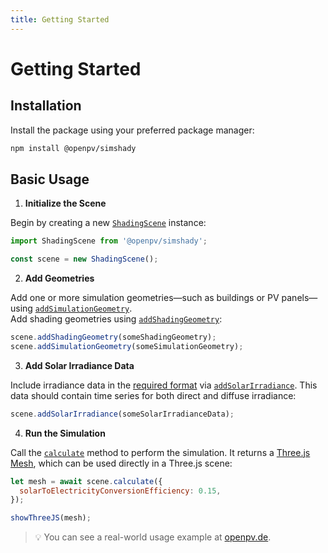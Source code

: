 ```yaml
---
title: Getting Started
---
```


# Getting Started

## Installation

Install the package using your preferred package manager:

```bash
npm install @openpv/simshady
```

## Basic Usage

1. **Initialize the Scene**

Begin by creating a new [`ShadingScene`](/simshady/classes/index.ShadingScene.html) instance:

```javascript
import ShadingScene from '@openpv/simshady';

const scene = new ShadingScene();
```

2. **Add Geometries**

Add one or more simulation geometries—such as buildings or PV panels—using [`addSimulationGeometry`](/simshady/classes/index.ShadingScene.html#addsimulationgeometry).  
Add shading geometries using [`addShadingGeometry`](/simshady/classes/index.ShadingScene.html#addshadinggeometry):

```javascript
scene.addShadingGeometry(someShadingGeometry);
scene.addSimulationGeometry(someSimulationGeometry);
```

3. **Add Solar Irradiance Data**

Include irradiance data in the [required format](/simshady/types/utils.SolarIrradianceData.html) via [`addSolarIrradiance`](/simshady/classes/index.ShadingScene.html#addsolarirradiance). This data should contain time series for both direct and diffuse irradiance:

```javascript
scene.addSolarIrradiance(someSolarIrradianceData);
```

4. **Run the Simulation**

Call the [`calculate`](/simshady/classes/index.ShadingScene.html#calculate) method to perform the simulation. It returns a [Three.js Mesh](https://threejs.org/docs/#api/en/objects/Mesh), which can be used directly in a Three.js scene:

```javascript
let mesh = await scene.calculate({
  solarToElectricityConversionEfficiency: 0.15,
});

showThreeJS(mesh);
```

> 💡 You can see a real-world usage example at [openpv.de](https://openpv.de).
